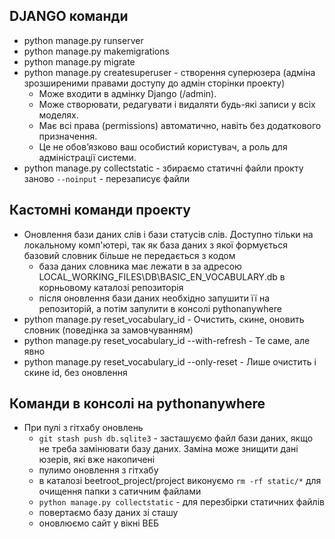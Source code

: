 ## **DJANGO команди**
* python manage.py runserver
* python manage.py makemigrations
* python manage.py migrate
* python manage.py createsuperuser - створення суперюзера (адміна зрозширеними правами доступу до адмін сторінки проекту)
    * Може входити в адмінку Django (/admin).
    * Може створювати, редагувати і видаляти будь-які записи у всіх моделях.
    * Має всі права (permissions) автоматично, навіть без додаткового призначення.
    * Це не обов’язково ваш особистий користувач, а роль для адміністрації системи.
* python manage.py collectstatic  - збираємо статичні файли прокту заново `--noinput` - перезаписує файли



## **Кастомні команди проекту**
* Оновлення бази даних слів і бази статусів слів. Доступно тільки на локальному комп'ютері, так як база даних з якої формується базовий словник більше не передається з кодом
    * база даних словника має лежати в за адресою LOCAL_WORKING_FILES\DB\BASIC_EN_VOCABULARY.db в корньовому каталозі репозиторія
    * після оновлення бази даних необхідно запушити її на репозиторій, а потім запулити в консолі pythonanywhere
* python manage.py reset_vocabulary_id - Очистить, скине, оновить словник (поведінка за замовчуванням)
* python manage.py reset_vocabulary_id --with-refresh - Те саме, але явно
* python manage.py reset_vocabulary_id --only-reset - Лише очистить і скине id, без оновлення

## Команди в консолі на pythonanywhere

* При пулі з гітхабу оновлень
    * `git stash push db.sqlite3` - засташуємо файл бази даних, якщо не треба замінювати базу даних. Заміна може знищити дані юзерів, які вже накопичені
    * пулимо оновлення з гітхабу
    * в каталозі beetroot_project/project виконуємо `rm -rf static/*` для очищення папки з сатичним файлами
    * `python manage.py collectstatic` - для перезбірки статичних файлів
    * повертаємо базу даних зі сташу 
    * оновлюємо сайт у вікні ВЕБ






